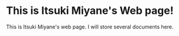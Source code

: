 # This is Itsuki Miyane's Web page!

This is Itsuki Miyane's web page. I will store several documents here.
